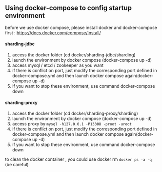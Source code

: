 ## Using docker-compose to config startup environment
before we use docker compose, please install docker and docker-compose first : https://docs.docker.com/compose/install/

#### sharding-jdbc
1. access the docker folder (cd docker/sharding-jdbc/sharding)
2. launch the environment by docker compose (docker-compose up -d)
3. access mysql / etcd / zookeeper as you want
4. if there is conflict on port, just modify the corresponding port defined in docker-compose.yml and then launch docker compose again(docker-compose up -d)
5. if you want to stop these environment, use command docker-compose down

#### sharding-proxy
1. access the docker folder (cd docker/sharding-proxy/sharding)
2. launch the environment by docker compose (docker-compose up -d)
3. access proxy by `mysql -h127.0.0.1 -P13308 -proot -uroot`
4. if there is conflict on port, just modify the corresponding port defined in docker-compose.yml and then launch docker compose again(docker-compose up -d)
5. if you want to stop these environment, use command docker-compose down

to clean the docker container , you could use docker rm `docker ps -a -q` (be careful)

